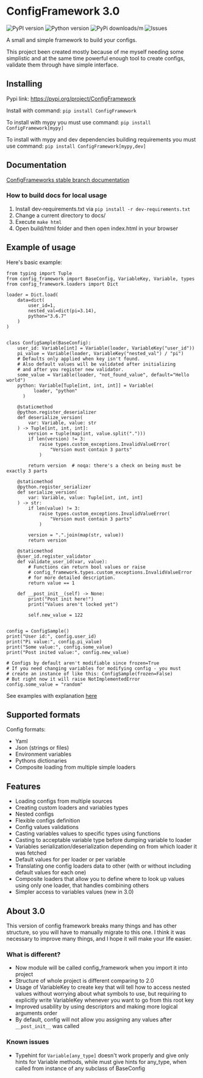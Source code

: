 # ConfigFramework 3.0
![PyPI version](https://img.shields.io/pypi/v/ConfigFramework)
![Python version](https://img.shields.io/pypi/pyversions/ConfigFramework)
![PyPi downloads/m](https://img.shields.io/pypi/dm/ConfigFramework)
![Issues](https://img.shields.io/github/issues/Rud356/ConfigFramework)

A small and simple framework to build your configs. 

This project been created mostly because of me myself needing some simplistic
and at the same time powerful enough tool to create configs, validate them through have simple interface.

## Installing
Pypi link: https://pypi.org/project/ConfigFramework

Install with command:
`pip install ConfigFramework`

To install with mypy you must use command:
`pip install ConfigFramework[mypy]`

To install with mypy and dev dependencies building requirements you must use command:
`pip install ConfigFramework[mypy,dev]`

## Documentation
[ConfigFrameworks stable branch documentation](https://configframework.readthedocs.io)

### How to build docs for local usage
1. Install dev-requirements.txt via `pip install -r dev-requirements.txt`
2. Change a current directory to docs/
3. Execute `make html`
4. Open build/html folder and then open index.html in your browser

## Example of usage

Here's basic example:
```python3
from typing import Tuple
from config_framework import BaseConfig, VariableKey, Variable, types
from config_framework.loaders import Dict

loader = Dict.load(
    data=dict(
        user_id=1,
        nested_val=dict(pi=3.14),
        python="3.6.7"
    )
)


class ConfigSample(BaseConfig):
    user_id: Variable[int] = Variable(loader, VariableKey("user_id"))
    pi_value = Variable(loader, VariableKey("nested_val") / "pi")
    # Defaults only applied when key isn't found.
    # Also default values will be validated after initializing
    # and after you register new validator.
    some_value = Variable(loader, "not_found_value", default="Hello world")
    python: Variable[Tuple[int, int, int]] = Variable(
          loader, "python"
      )

    @staticmethod
    @python.register_deserializer
    def deserialize_version(
        var: Variable, value: str
    ) -> Tuple[int, int, int]:
        version = tuple(map(int, value.split(".")))
        if len(version) != 3:
            raise types.custom_exceptions.InvalidValueError(
                "Version must contain 3 parts"
            )

        return version  # noqa: there's a check on being must be exactly 3 parts

    @staticmethod
    @python.register_serializer
    def serialize_version(
        var: Variable, value: Tuple[int, int, int]
    ) -> str:
        if len(value) != 3:
            raise types.custom_exceptions.InvalidValueError(
                "Version must contain 3 parts"
            )

        version = ".".join(map(str, value))
        return version
    
    @staticmethod
    @user_id.register_validator
    def validate_user_id(var, value):
        # Functions can return bool values or raise
        # config_framework.types.custom_exceptions.InvalidValueError
        # for more detailed description.
        return value == 1

    def __post_init__(self) -> None:
        print("Post init here!")
        print("Values aren't locked yet")

        self.new_value = 122


config = ConfigSample()
print("User id:", config.user_id)
print("Pi value:", config.pi_value)
print("Some value:", config.some_value)
print("Post inited value:", config.new_value)

# Configs by default aren't modifiable since frozen=True
# If you need changing variables for modifying config - you must
# create an instance of like this: ConfigSample(frozen=False)
# But right now it will raise NotImplementedError
config.some_value = "random"
```

See examples with explanation [here](https://github.com/Rud356/ConfigFramework/blob/master/examples/)

## Supported formats
Config formats:
- Yaml
- Json (strings or files)
- Environment variables
- Pythons dictionaries
- Composite loading from multiple simple loaders

## Features
- Loading configs from multiple sources
- Creating custom loaders and variables types
- Nested configs
- Flexible configs definition
- Config values validations
- Casting variables values to specific types using functions
- Casting to acceptable variable type before dumping variable to loader
- Variables serialization/deserialization depending on from which loader it was fetched
- Default values for per loader or per variable
- Translating one config loaders data to other (with or without including default values for each one)
- Composite loaders that allow you to define where to look up values using only one loader, that handles
  combining others
- Simpler access to variables values (new in 3.0)

## About 3.0
This version of config framework breaks many things and has other structure, 
so you will have to manually migrate to this one. I think it was necessary
to improve many things, and I hope it will make your life easier.

### What is different?
- Now module will be called config_framework when you import it into project
- Structure of whole project is different comparing to 2.0
- Usage of VariableKey to create key that will tell how to access nested values
without worrying about what symbols to use, but requiring to explicitly write
VariableKey whenever you want to go from this root key
- Improved usability by using descriptors and making more logical arguments order
- By default, config will not allow you
assigning any values after `__post_init__` was called

### Known issues
- Typehint for `Variable[any_type]` doesn't work properly and give
only hints for Variable methods, while must give hints for any_type, when
called from instance of any subclass of BaseConfig
